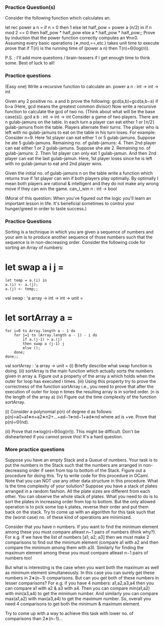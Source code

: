 ### Practice Question(s)

Consider the following function which calculates an. 

let rec power a n =
	if n = 0
	then 1
	else
		let half_pow = power a (n/2) in
		if n mod 2 == 0
		then half_pow * half_pow
		else a * half_pow * half_pow;;
Prove by induction that the power function correctly computes an ∀n≥0.
Assuming every basic operations (∗,mod,==,etc.) takes unit time to execute prove that if T(n) is the running time of (power a n) then T(n)=Θ(log(n)).
 

P.S. : I'll add more questions / brain-teasers if I get enough time to think some. Best of luck to all!


### Practice questions

 (Easy one) Write a recursive function to calculate an.
power a n : int -> int -> int

Given any 2 positive no. a and b prove the following:
                     gcd(a,b)=gcd(a,b−a)  if  b>a
(Here, gcd means the greatest common divisor)
Now write a recursive function to calculate the gcd of two no. (Think about what will be the base case(s)).
gcd a b : int -> int -> int
Consider a game of two players. There are n gulab-jamuns on the table. In each turn a player can eat either 1 or ⌈n/2⌉ gulab-jamuns from the table. Players alternate their turns. The player who is left with no gulab-jamuns to eat on the table in his turn loses. For example:
Consider n=9.
Here 1st player can eat either 1 or 5 gulab-jamuns. Suppose he ate 5 gulab-jamuns. Remaining no. of gulab-jamuns: 4.
Then 2nd player can eat either 1 or 2 gulab-jamuns. Suppose she ate 2. Remaining no. of gulab-jamuns: 2.
Then 1st player can only eat 1 gulab-jamun. And then 2nd player can eat the last gulab-jamun.
Here, 1st player loses since he is left with no gulab-jamun to eat and 2nd player wins.

Given the initial no. of gulab-jamuns n on the table write a function which returns true if 1st player can win if both players play optimally. By optimally I mean both players are rational & intelligent and they do not make any wrong move if they can win the game.
can_I_win n : int -> bool

(Moral of this question: When you've figured out the logic you'll learn an important lesson in life. It's beneficial sometimes to control your hunger/greed in order to taste success.)


### Practice Questions

Sorting is a technique in which you are given a sequence of numbers and your aim is to produce another sequence of those numbers such that the sequence is in non-decreasing order. Consider the following code for sorting an Array of numbers:

# let swap a i j =
	let temp = a.(i) in
	a.(i) <- a.(j);
	a.(j) <- temp;;
val swap : 'a array -> int -> int -> unit = <fun>

# let sortArray a =
	for i=0 to Array.length a - 1 do
		for j=1 to (Array.length a - 1) - i do
			if a.(j-1) > a.(j)
			then swap a (j-1) j
			else ();
		done;
	done;;
val sortArray : 'a array -> unit = <fun>(i) Briefly describe what swap function is doing.
(ii) sortArray is the main function which actually sorts the numbers given in array a. Figure out a property of the array a which holds when the outer for loop has executed i times.
(iii) Using this property try to prove the correctness of the function sortArray i.e., you need to prove that after the execution of outer for loop n times the resulting array is in sorted order. (n is the length of the array a)
(iv) Figure out the time complexity of the function sortArray.

(i) Consider a polynomial p(n) of degree d as follows:
p(n)=a0+a1∗n+a2∗n2+...+ad−1∗nd−1+ad∗nd where ad is +ve.
Prove that p(n)=Θ(nd).

(ii) Prove that n∗log(n)=Θ(log(n!)).
This might be difficult. Don't be disheartened if you cannot prove this! It's a hard question.



### More practice questions
 

Suppose you have an empty Stack and a Queue of numbers. Your task is to put the numbers in the Stack such that the numbers are arranged in non-decreasing order if seen from top to bottom of the Stack. Figure out a procedure for doing this. Try to write code for this procedure in OCaml. Note that you can NOT use any other data structure in this procedure. What is the time complexity of your solution?
Suppose you have a stack of plates arranged in a random fashion. All the plate sizes are different from each other. You can observe the whole stack of plates.
What you need to do is to sort the plates in increasing order from top to bottom. But the only allowed operation is to pick some top k plates, reverse their order and put them back on the stack. Try to come up with an algorithm for this task such that the (worst case) no. of these kind of operations are minimized.


Consider that you have n numbers. If you want to find the minimum element among these you must compare atleast n−1 pairs of numbers (think why?). For e.g. if we have the list of numbers [a1; a2; a3] then we must make 2 comparisons to find out the minimum element (compare a1 with a2 and then compare the minimum among them with a3). Similarly for finding the maximum element among these you must compare atleast n−1 pairs of numbers too!

But what is interesting is the case when you want both the maximum as well as minimum element simultaneously. In this case you can surely get these numbers in 2∗(n−1) comparisons. But can you get both of these numbers in lesser comparisons?
For e.g. if you have 4 numbers: a1,a2,a3,a4 then you can compare a1 with a2 & a3 with a4. Then you can compare min(a1,a2) with min(a3,a4) to get the minimum number. And similarly you can compare max(a1,a2) with max(a3,a4) to get the maximum number. So, overall you need 4 comparisons to get both the minimum & maximum element.

Try to come up with a way to achieve this task with lower no. of comparisons than 2∗(n−1)...
